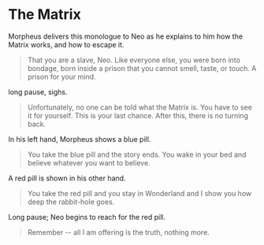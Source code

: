 # The Matrix

Morpheus delivers this monologue to Neo as he explains to him how the Matrix works, and how to escape it.

> That you are a slave, Neo. Like everyone else, you were born into bondage, born inside a prison that you cannot smell, taste, or touch. A prison for your mind.

long pause, sighs.

> Unfortunately, no one can be told what the Matrix is. You have to see it for yourself. This is your last chance. After this, there is no turning back.

In his left hand, Morpheus shows a blue pill.

> You take the blue pill and the story ends. You wake in your bed and believe whatever you want to believe.

A red pill is shown in his other hand.

> You take the red pill and you stay in Wonderland and I show you how deep the rabbit-hole goes.

Long pause; Neo begins to reach for the red pill.

> Remember -- all I am offering is the truth, nothing more.
